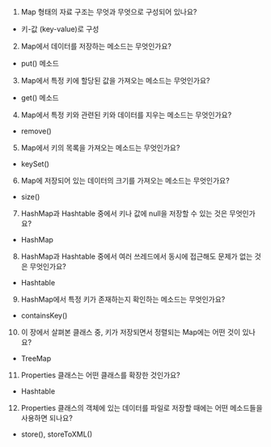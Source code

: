 1. Map 형태의 자료 구조는 무엇과 무엇으로 구성되어 있나요?
- 키-값 (key-value)로 구성
2. Map에서 데이터를 저장하는 메소드는 무엇인가요?
- put() 메소드
3. Map에서 특정 키에 할당된 값을 가져오는 메소드는 무엇인가요?
- get() 메소드
4. Map에서 특정 키와 관련된 키와 데이터를 지우는 메소드는 무엇인가요?
- remove()
5. Map에서 키의 목록을 가져오는 메소드는 무엇인가요?
- keySet()
6. Map에 저장되어 있는 데이터의 크기를 가져오는 메소드는 무엇인가요?
- size()
7. HashMap과 Hashtable 중에서 키나 값에 null을 저장할 수 있는 것은 무엇인가요?
- HashMap
8. HashMap과 Hashtable 중에서 여러 쓰레드에서 동시에 접근해도 문제가 없는 것은 무엇인가요?
- Hashtable
9. HashMap에서 특정 키가 존재하는지 확인하는 메소드는 무엇인가요?
- containsKey()
10. 이 장에서 살펴본 클래스 중, 키가 저장되면서 정렬되는 Map에는 어떤 것이 있나요?
- TreeMap
11. Properties 클래스는 어떤 클래스를 확장한 것인가요?
- Hashtable
12. Properties 클래스의 객체에 있는 데이터를 파일로 저장할 때에는 어떤 메소드들을 사용하면 되나요?
- store(), storeToXML()
